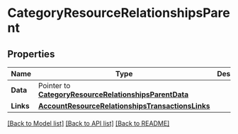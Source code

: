 # CategoryResourceRelationshipsParent

## Properties

Name | Type | Description | Notes
------------ | ------------- | ------------- | -------------
**Data** | Pointer to [**CategoryResourceRelationshipsParentData**](CategoryResource_relationships_parent_data.md) |  | 
**Links** | [**AccountResourceRelationshipsTransactionsLinks**](AccountResource_relationships_transactions_links.md) |  | [optional] 

[[Back to Model list]](../README.md#documentation-for-models) [[Back to API list]](../README.md#documentation-for-api-endpoints) [[Back to README]](../README.md)


